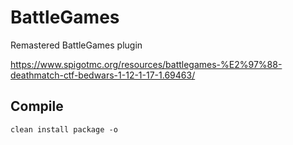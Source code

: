 # BattleGames

Remastered BattleGames plugin

https://www.spigotmc.org/resources/battlegames-%E2%97%88-deathmatch-ctf-bedwars-1-12-1-17-1.69463/

## Compile

```
clean install package -o
```
